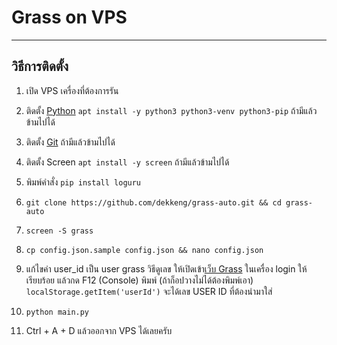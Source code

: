 # Grass on VPS

-------------------
วิธีการติดตั้ง
-------------------

1. เปิด VPS เครื่องที่ต้องการรัน

2. ติดตั้ง [Python](https://www.python.org/downloads/) `apt install -y python3 python3-venv python3-pip` ถ้ามีแล้วข้ามไปได้

3. ติดตั้ง [Git](https://git-scm.com/downloads) ถ้ามีแล้วข้ามไปได้

4. ติดตั้ง Screen `apt install -y screen` ถ้ามีแล้วข้ามไปได้

5. พิมพ์คำสั่ง `pip install loguru`

6. `git clone https://github.com/dekkeng/grass-auto.git && cd grass-auto`

7. `screen -S grass`

8. `cp config.json.sample config.json && nano config.json` 

9. แก้ไขค่า user_id เป็น user grass วิธีดูเลข ให้เปิดเข้า[เว็บ Grass](https://app.getgrass.io/dashboard) ในเครื่อง login ให้เรียบร้อย แล้วกด F12 (Console) พิมพ์ (ถ้าก็อปวางไม่ได้ต้องพิมพ์เอา) `localStorage.getItem('userId')` จะได้เลข USER ID ที่ต้องนำมาใส่

9. `python main.py`

10. Ctrl + A + D แล้วออกจาก VPS ได้เลยครับ